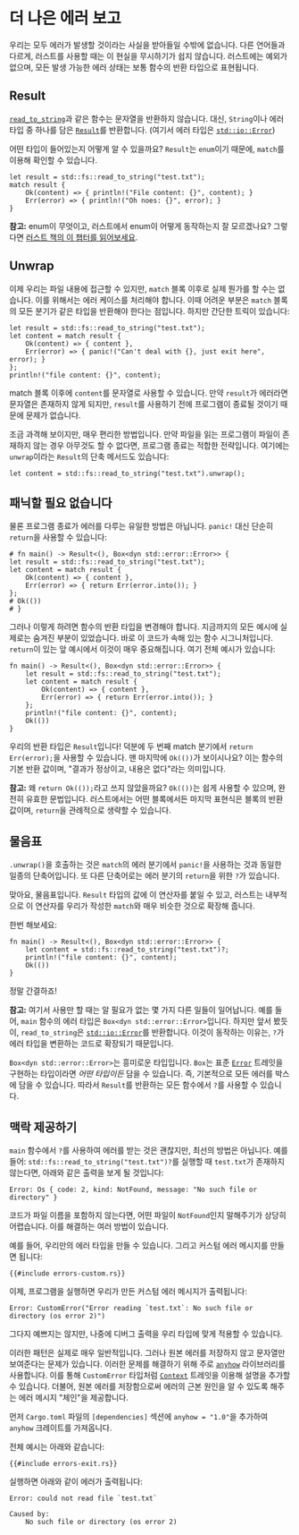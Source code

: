 # 더 나은 에러 보고

우리는 모두 에러가 발생할 것이라는 사실을 받아들일 수밖에 없습니다.
다른 언어들과 다르게, 러스트를 사용할 때는 이 현실을 무시하기가 쉽지 않습니다.
러스트에는 예외가 없으며, 모든 발생 가능한 에러 상태는 보통 함수의 반환 타입으로 표현됩니다.

## Result

[`read_to_string`]과 같은 함수는 문자열을 반환하지 않습니다.
대신, `String`이나 에러 타입 중 하나를 담은 [`Result`]를 반환합니다.
(여기서 에러 타입은 [`std::io::Error`])

[`read_to_string`]: https://doc.rust-lang.org/1.39.0/std/fs/fn.read_to_string.html
[`Result`]: https://doc.rust-lang.org/1.39.0/std/result/index.html
[`std::io::Error`]: https://doc.rust-lang.org/1.39.0/std/io/type.Result.html

어떤 타입이 들어있는지 어떻게 알 수 있을까요?
`Result`는 `enum`이기 때문에,
`match`를 이용해 확인할 수 있습니다.

```rust,no_run
let result = std::fs::read_to_string("test.txt");
match result {
    Ok(content) => { println!("File content: {}", content); }
    Err(error) => { println!("Oh noes: {}", error); }
}
```

<aside>

**참고:**
enum이 무엇이고, 러스트에서 enum이 어떻게 동작하는지 잘 모르겠나요?
그렇다면 [러스트 책의 이 챕터를 읽어보세요](https://doc.rust-lang.org/1.39.0/book/ch06-00-enums.html).

</aside>

## Unwrap

이제 우리는 파일 내용에 접근할 수 있지만,
`match` 블록 이후로 실제 뭔가를 할 수는 없습니다.
이를 위해서는 에러 케이스를 처리해야 합니다.
이때 어려운 부분은 `match` 블록의 모든 분기가 같은 타입을 반환해야 한다는 점입니다.
하지만 간단한 트릭이 있습니다:

```rust,no_run
let result = std::fs::read_to_string("test.txt");
let content = match result {
    Ok(content) => { content },
    Err(error) => { panic!("Can't deal with {}, just exit here", error); }
};
println!("file content: {}", content);
```

match 블록 이후에 `content`를 문자열로 사용할 수 있습니다.
만약 `result`가 에러라면 문자열은 존재하지 않게 되지만,
`result`를 사용하기 전에 프로그램이 종료될 것이기 때문에 문제가 없습니다.

조금 과격해 보이지만, 매우 편리한 방법입니다.
만약 파일을 읽는 프로그램이 파일이 존재하지 않는 경우 아무것도 할 수 없다면,
프로그램 종료는 적합한 전략입니다.
여기에는 `unwrap`이라는 `Result`의 단축 메서드도 있습니다:

```rust,no_run
let content = std::fs::read_to_string("test.txt").unwrap();
```

## 패닉할 필요 없습니다

물론 프로그램 종료가 에러를 다루는 유일한 방법은 아닙니다.
`panic!` 대신 단순히 `return`을 사용할 수 있습니다:

```rust,no_run
# fn main() -> Result<(), Box<dyn std::error::Error>> {
let result = std::fs::read_to_string("test.txt");
let content = match result {
    Ok(content) => { content },
    Err(error) => { return Err(error.into()); }
};
# Ok(())
# }
```

그러나 이렇게 하려면 함수의 반환 타입을 변경해야 합니다.
지금까지의 모든 예시에 실제로는 숨겨진 부분이 있었습니다.
바로 이 코드가 속해 있는 함수 시그니처입니다.
`return`이 있는 앞 예시에서 이것이 매우 중요해집니다.
여기 전체 예시가 있습니다:

```rust,no_run
fn main() -> Result<(), Box<dyn std::error::Error>> {
    let result = std::fs::read_to_string("test.txt");
    let content = match result {
        Ok(content) => { content },
        Err(error) => { return Err(error.into()); }
    };
    println!("file content: {}", content);
    Ok(())
}
```

우리의 반환 타입은 `Result`입니다!
덕분에 두 번째 match 분기에서 `return Err(error);`을 사용할 수 있습니다.
맨 마지막에 `Ok(())`가 보이시나요?
이는 함수의 기본 반환 값이며, "결과가 정상이고, 내용은 없다"라는 의미입니다.

<aside>

**참고:**
왜 `return Ok(());`라고 쓰지 않았을까요?
`Ok(())`는 쉽게 사용할 수 있으며, 완전히 유효한 문법입니다.
러스트에서는 어떤 블록에서든 마지막 표현식은 블록의 반환 값이며,
`return`을 관례적으로 생략할 수 있습니다.

</aside>

## 물음표

`.unwrap()`을 호출하는 것은 `match`의 에러 분기에서
`panic!`을 사용하는 것과 동일한 일종의 단축어입니다.
또 다른 단축어로는 에러 분기의 `return`을 위한 `?`가 있습니다.

맞아요, 물음표입니다.
`Result` 타입의 값에 이 연산자를 붙일 수 있고,
러스트는 내부적으로 이 연산자를 우리가 작성한
`match`와 매우 비슷한 것으로 확장해 줍니다.

한번 해보세요:

```rust,no_run
fn main() -> Result<(), Box<dyn std::error::Error>> {
    let content = std::fs::read_to_string("test.txt")?;
    println!("file content: {}", content);
    Ok(())
}
```

정말 간결하죠!

<aside>

**참고:**
여기서 사용만 할 때는 알 필요가 없는 몇 가지 다른 일들이 일어납니다.
예를 들어,
`main` 함수의 에러 타입은 `Box<dyn std::error::Error>`입니다.
하지만 앞서 봤듯이, `read_to_string`은 [`std::io::Error`]를 반환합니다.
이것이 동작하는 이유는, `?`가 에러 타입을 변환하는 코드로 확장되기 때문입니다.

`Box<dyn std::error::Error>`는 흥미로운 타입입니다.
`Box`는 표준 [`Error`][`std::error::Error`] 트레잇을 구현하는 타입이라면 _어떤 타입이든_ 담을 수 있습니다.
즉, 기본적으로 모든 에러를 박스에 담을 수 있습니다.
따라서 `Result`를 반환하는 모든 함수에서 `?`를 사용할 수 있습니다.

[`std::error::Error`]: https://doc.rust-lang.org/1.39.0/std/error/trait.Error.html

</aside>

## 맥락 제공하기

`main` 함수에서 `?`를 사용하여 에러를 받는 것은 괜찮지만,
최선의 방법은 아닙니다.
예를 들어:
`std::fs::read_to_string("test.txt")?`를 실행할 때
`test.txt`가 존재하지 않는다면,
아래와 같은 출력을 보게 될 것입니다:

```text
Error: Os { code: 2, kind: NotFound, message: "No such file or directory" }
```

코드가 파일 이름을 포함하지 않는다면,
어떤 파일이 `NotFound`인지 말해주기가 상당히 어렵습니다.
이를 해결하는 여러 방법이 있습니다.

예를 들어, 우리만의 에러 타입을 만들 수 있습니다.
그리고 커스텀 에러 메시지를 만들면 됩니다:

```rust,ignore
{{#include errors-custom.rs}}
```

이제,
프로그램을 실행하면 우리가 만든 커스텀 에러 메시지가 출력됩니다:

```text
Error: CustomError("Error reading `test.txt`: No such file or directory (os error 2)")
```

그다지 예쁘지는 않지만,
나중에 디버그 출력을 우리 타입에 맞게 적용할 수 있습니다.

이러한 패턴은 실제로 매우 일반적입니다.
그러나 원본 에러를 저장하지 않고 문자열만
보여준다는 문제가 있습니다.
이러한 문제를 해결하기 위해 주로 [`anyhow`] 라이브러리를 사용합니다.
이를 통해 `CustomError` 타입처럼 [`Context`] 트레잇을 이용해 설명을 추가할 수 있습니다.
더불어, 원본 에러를 저장함으로써 에러의 근본 원인을 알 수 있도록 해주는
에러 메시지 "체인"을 제공합니다.

[`anyhow`]: https://docs.rs/anyhow
[`Context`]: https://docs.rs/anyhow/1.0/anyhow/trait.Context.html

먼저 `Cargo.toml` 파일의 `[dependencies]` 섹션에
`anyhow = "1.0"`을 추가하여
`anyhow` 크레이트를 가져옵니다.

전체 예시는 아래와 같습니다:

```rust,ignore
{{#include errors-exit.rs}}
```

실행하면 아래와 같이 에러가 출력됩니다:

```text
Error: could not read file `test.txt`

Caused by:
    No such file or directory (os error 2)
```
